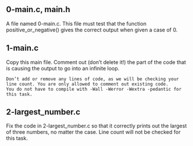 ## 0-main.c, main.h
A file named 0-main.c. This file must test that the function positive_or_negative() gives the correct output when given a case of 0.

## 1-main.c
Copy this main file. Comment out (don’t delete it!) the part of the code that is causing the output to go into an infinite loop.

    Don’t add or remove any lines of code, as we will be checking your line count. You are only allowed to comment out existing code.
    You do not have to compile with -Wall -Werror -Wextra -pedantic for this task.

## 2-largest_number.c
Fix the code in 2-largest_number.c so that it correctly prints out the largest of three numbers, no matter the case.
    Line count will not be checked for this task.
 
